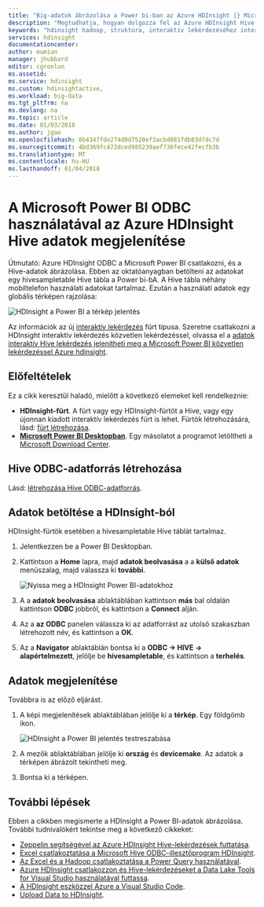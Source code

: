 ```yaml
---
title: "Big-adatok ábrázolása a Power bi-ban az Azure HDInsight |} Microsoft Docs"
description: "Megtudhatja, hogyan dolgozza fel az Azure HDInsight Hive adatok megjelenítése a Microsoft Power BI használatával."
keywords: "hdinsight hadoop, struktúra, interaktív lekérdezéséhez interaktív struktúra, LLAP, odbc"
services: hdinsight
documentationcenter: 
author: mumian
manager: jhubbard
editor: cgronlun
ms.assetid: 
ms.service: hdinsight
ms.custom: hdinsightactive,
ms.workload: big-data
ms.tgt_pltfrm: na
ms.devlang: na
ms.topic: article
ms.date: 01/03/2018
ms.author: jgao
ms.openlocfilehash: 8b4347fde274d0d7520ef3acbd081fdb83d7dc7d
ms.sourcegitcommit: 4bd369fc472dced985239aef736fece42fecfb3b
ms.translationtype: MT
ms.contentlocale: hu-HU
ms.lasthandoff: 01/04/2018
---
```

# <a name="visualize-hive-data-with-microsoft-power-bi-using-odbc-in-azure-hdinsight"></a>A Microsoft Power BI ODBC használatával az Azure HDInsight Hive adatok megjelenítése

Útmutató: Azure HDInsight ODBC a Microsoft Power BI csatlakozni, és a Hive-adatok ábrázolása. Ebben az oktatóanyagban betölteni az adatokat egy hivesampletable Hive tábla a Power bi-bA. A Hive tábla néhány mobiltelefon használati adatokat tartalmaz. Ezután a használati adatok egy globális térképen rajzolása:

![HDInsight a Power BI a térkép jelentés](./media/apache-hadoop-connect-hive-power-bi/hdinsight-power-bi-visualization.png)

Az információk az új [interaktív lekérdezés](../interactive-query/apache-interactive-query-get-started.md) fürt típusa. Szeretne csatlakozni a HDInsight interaktív lekérdezés közvetlen lekérdezéssel, olvassa el a [adatok interaktív Hive lekérdezés jelenítheti meg a Microsoft Power BI közvetlen lekérdezéssel Azure hdinsight](../interactive-query/apache-hadoop-connect-hive-power-bi-directquery.md).

## <a name="prerequisites"></a>Előfeltételek
Ez a cikk keresztül haladó, mielőtt a következő elemeket kell rendelkeznie:

* **HDInsight-fürt**. A fürt vagy egy HDInsight-fürtöt a Hive, vagy egy újonnan kiadott interaktív lekérdezés fürt is lehet. Fürtök létrehozására, lásd: [fürt létrehozása](apache-hadoop-linux-tutorial-get-started.md#create-cluster).
* **[Microsoft Power BI Desktopban](https://powerbi.microsoft.com/desktop/)**. Egy másolatot a programot letöltheti a [Microsoft Download Center](https://www.microsoft.com/download/details.aspx?id=45331).

## <a name="create-hive-odbc-data-source"></a>Hive ODBC-adatforrás létrehozása

Lásd: [létrehozása Hive ODBC-adatforrás](apache-hadoop-connect-excel-hive-odbc-driver.md#create-hive-odbc-data-source).

## <a name="load-data-from-hdinsight"></a>Adatok betöltése a HDInsight-ból

HDInsight-fürtök esetében a hivesampletable Hive táblát tartalmaz.

1. Jelentkezzen be a Power BI Desktopban.
2. Kattintson a **Home** lapra, majd **adatok beolvasása** a a **külső adatok** menüszalag, majd válassza ki **további**.

    ![Nyissa meg a HDInsight Power BI-adatokhoz](./media/apache-hadoop-connect-hive-power-bi/hdinsight-power-bi-open-odbc.png)
3. A a **adatok beolvasása** ablaktáblában kattintson **más** bal oldalán kattintson **ODBC** jobbról, és kattintson a **Connect** alján.
4. Az a **az ODBC** panelen válassza ki az adatforrást az utolsó szakaszban létrehozott név, és kattintson a **OK**.
5. Az a **Navigator** ablaktáblán bontsa ki a **ODBC -> HIVE -> alapértelmezett**, jelölje be **hivesampletable**, és kattintson a **terhelés**.

## <a name="visualize-data"></a>Adatok megjelenítése

Továbbra is az előző eljárást.

1. A képi megjelenítések ablaktáblában jelölje ki a **térkép**.  Egy földgömb ikon.

    ![HDInsight a Power BI jelentés testreszabása](./media/apache-hadoop-connect-hive-power-bi/hdinsight-power-bi-customize.png)
2. A mezők ablaktáblában jelölje ki **ország** és **devicemake**. Az adatok a térképen ábrázolt tekintheti meg.
3. Bontsa ki a térképen.

## <a name="next-steps"></a>További lépések
Ebben a cikkben megismerte a HDInsight a Power BI-adatok ábrázolása.  További tudnivalókért tekintse meg a következő cikkeket:

* [Zeppelin segítségével az Azure HDInsight Hive-lekérdezések futtatása](./../hdinsight-connect-hive-zeppelin.md).
* [Excel csatlakoztatása a Microsoft Hive ODBC-illesztőprogram HDInsight](./apache-hadoop-connect-excel-hive-odbc-driver.md).
* [Az Excel és a Hadoop csatlakoztatása a Power Query használatával](apache-hadoop-connect-excel-power-query.md).
* [Azure HDInsight csatlakozzon és Hive-lekérdezéseket a Data Lake Tools for Visual Studio használatával futtassa](apache-hadoop-visual-studio-tools-get-started.md).
* [A HDInsight eszközzel Azure a Visual Studio Code](../hdinsight-for-vscode.md).
* [Upload Data to HDInsight](./../hdinsight-upload-data.md).
